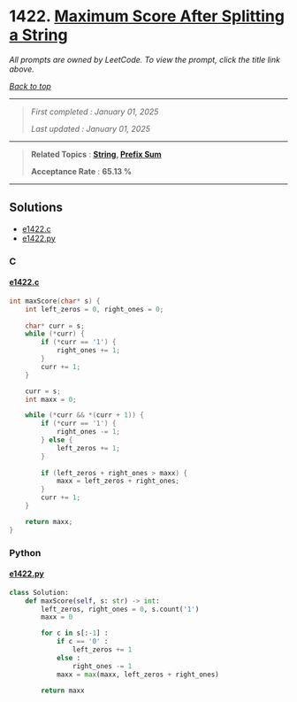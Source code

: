 # 1422. [Maximum Score After Splitting a String](<https://leetcode.com/problems/maximum-score-after-splitting-a-string>)

*All prompts are owned by LeetCode. To view the prompt, click the title link above.*

*[Back to top](<../README.md>)*

------

> *First completed : January 01, 2025*
>
> *Last updated : January 01, 2025*

------

> **Related Topics** : **[String](<by_topic/String.md>), [Prefix Sum](<by_topic/Prefix Sum.md>)**
>
> **Acceptance Rate** : **65.13 %**

------

## Solutions

- [e1422.c](<../my-submissions/e1422.c>)
- [e1422.py](<../my-submissions/e1422.py>)
### C
#### [e1422.c](<../my-submissions/e1422.c>)
```C
int maxScore(char* s) {
    int left_zeros = 0, right_ones = 0;
    
    char* curr = s;
    while (*curr) {
        if (*curr == '1') {
            right_ones += 1;
        }
        curr += 1;
    }

    curr = s;
    int maxx = 0;

    while (*curr && *(curr + 1)) {
        if (*curr == '1') {
            right_ones -= 1;
        } else {
            left_zeros += 1;
        }
        
        if (left_zeros + right_ones > maxx) {
            maxx = left_zeros + right_ones;
        }
        curr += 1;
    }

    return maxx;
}

```

### Python
#### [e1422.py](<../my-submissions/e1422.py>)
```Python
class Solution:
    def maxScore(self, s: str) -> int:
        left_zeros, right_ones = 0, s.count('1')
        maxx = 0

        for c in s[:-1] :
            if c == '0' :
                left_zeros += 1
            else :
                right_ones -= 1
            maxx = max(maxx, left_zeros + right_ones)
        
        return maxx

```

